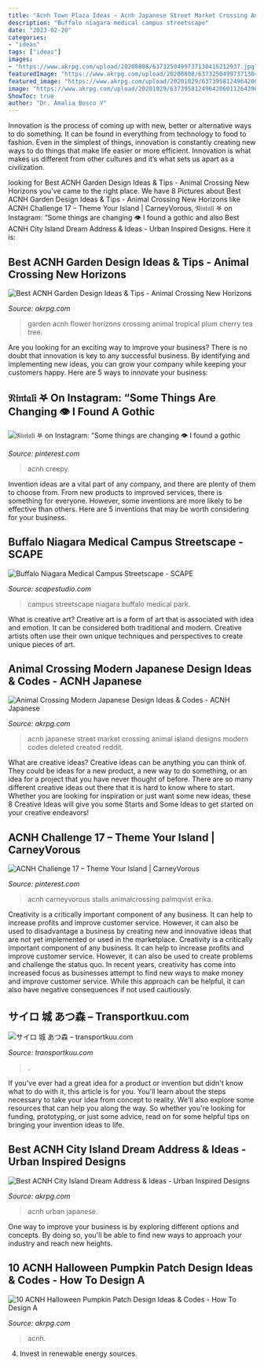 ```yaml
---
title: "Acnh Town Plaza Ideas ~ Acnh Japanese Street Market Crossing Animal Island Designs Modern Codes Deleted Created Reddit"
description: "Buffalo niagara medical campus streetscape"
date: "2023-02-20"
categories:
- "ideas"
tags: ["ideas"]
images:
- "https://www.akrpg.com/upload/20200808/6373250499737130416212937.jpg"
featuredImage: "https://www.akrpg.com/upload/20200808/6373250499737130416212937.jpg"
featured_image: "https://www.akrpg.com/upload/20201029/6373958124964206011264396.png"
image: "https://www.akrpg.com/upload/20201029/6373958124964206011264396.png"
ShowToc: true
author: "Dr. Amalia Bosco V"
---
```



Innovation is the process of coming up with new, better or alternative ways to do something. It can be found in everything from technology to food to fashion. Even in the simplest of things, innovation is constantly creating new ways to do things that make life easier or more efficient. Innovation is what makes us different from other cultures and it’s what sets us apart as a civilization.

	

		
looking for Best ACNH Garden Design Ideas &amp; Tips - Animal Crossing New Horizons you've came to the right place. We have 8 Pictures about Best ACNH Garden Design Ideas &amp; Tips - Animal Crossing New Horizons like ACNH Challenge 17 – Theme Your Island | CarneyVorous, 𝔑𝔦𝔫𝔱𝔞𝔩𝔦 𖤐 on Instagram: “Some things are changing 👁 I found a gothic and also Best ACNH City Island Dream Address &amp; Ideas - Urban Inspired Designs. Here it is:
		
    
## Best ACNH Garden Design Ideas &amp; Tips - Animal Crossing New Horizons

<img loading=lazy src="https://www.akrpg.com/upload/20200808/6373250499737130416212937.jpg" onerror="this.onerror=null;this.src='https://tse1.mm.bing.net/th?id=OIP.NbH0deJ5kkEze-BYAdXXfQHaEK&amp;pid=15.1';" alt="Best ACNH Garden Design Ideas &amp; Tips - Animal Crossing New Horizons">

_Source: akrpg.com_

>garden acnh flower horizons crossing animal tropical plum cherry tea tree. 

	

Are you looking for an exciting way to improve your business? There is no doubt that innovation is key to any successful business. By identifying and implementing new ideas, you can grow your company while keeping your customers happy. Here are 5 ways to innovate your business: 

    
## 𝔑𝔦𝔫𝔱𝔞𝔩𝔦 𖤐 On Instagram: “Some Things Are Changing 👁 I Found A Gothic

<img loading=lazy src="https://i.pinimg.com/736x/ce/c2/30/cec230033e87e7b3e92a44baec29ba95.jpg" onerror="this.onerror=null;this.src='https://tse4.mm.bing.net/th?id=OIP.qJJ5kPRD5NLPKCObJt-4GwHaE0&amp;pid=15.1';" alt="𝔑𝔦𝔫𝔱𝔞𝔩𝔦 𖤐 on Instagram: “Some things are changing 👁 I found a gothic">

_Source: pinterest.com_

>acnh creepy. 

	

Invention ideas are a vital part of any company, and there are plenty of them to choose from. From new products to improved services, there is something for everyone. However, some inventions are more likely to be effective than others. Here are 5 inventions that may be worth considering for your business.

    
## Buffalo Niagara Medical Campus Streetscape - SCAPE

<img loading=lazy src="https://www.scapestudio.com/wp-content/uploads/2016/07/160712_Scape-1265_WEB-400x600.jpg" onerror="this.onerror=null;this.src='https://tse1.mm.bing.net/th?id=OIP.ww4_Kt95QL4Hof_Pm3hBegHaLH&amp;pid=15.1';" alt="Buffalo Niagara Medical Campus Streetscape - SCAPE">

_Source: scapestudio.com_

>campus streetscape niagara buffalo medical park. 

	

What is creative art?
Creative art is a form of art that is associated with idea and emotion. It can be considered both traditional and modern. Creative artists often use their own unique techniques and perspectives to create unique pieces of art.

    
## Animal Crossing Modern Japanese Design Ideas &amp; Codes - ACNH Japanese

<img loading=lazy src="https://www.akrpg.com/upload/20210306/6375064649393819053345242.png" onerror="this.onerror=null;this.src='https://tse4.mm.bing.net/th?id=OIP.ATzUCv5GrnydXrdRNwtrJwHaEJ&amp;pid=15.1';" alt="Animal Crossing Modern Japanese Design Ideas &amp; Codes - ACNH Japanese">

_Source: akrpg.com_

>acnh japanese street market crossing animal island designs modern codes deleted created reddit. 

	

What are creative ideas?
Creative ideas can be anything you can think of. They could be ideas for a new product, a new way to do something, or an idea for a project that you have never thought of before. There are so many different creative ideas out there that it is hard to know where to start. Whether you are looking for inspiration or just want some new ideas, these 8 Creative Ideas will give you some Starts and Some Ideas to get started on your creative endeavors!

    
## ACNH Challenge 17 – Theme Your Island | CarneyVorous

<img loading=lazy src="https://i.pinimg.com/736x/0c/fe/8c/0cfe8c69c312c479bfa9ce752eecb0b2.jpg" onerror="this.onerror=null;this.src='https://tse4.mm.bing.net/th?id=OIP.NGbW78pGHvdzSRqGfXN-wQHaIB&amp;pid=15.1';" alt="ACNH Challenge 17 – Theme Your Island | CarneyVorous">

_Source: pinterest.com_

>acnh carneyvorous stalls animalcrossing palmqvist erika. 

	

Creativity is a critically important component of any business. It can help to increase profits and improve customer service. However, it can also be used to disadvantage a business by creating new and innovative ideas that are not yet implemented or used in the marketplace.
Creativity is a critically important component of any business. It can help to increase profits and improve customer service. However, it can also be used to create problems and challenge the status quo. In recent years, creativity has come into increased focus as businesses attempt to find new ways to make money and improve customer service. While this approach can be helpful, it can also have negative consequences if not used cautiously.

    
## サイロ 城 あつ森 – Transportkuu.com

<img loading=lazy src="https://i.pinimg.com/736x/f6/39/e4/f639e42bf141aee33d386662d659439c.jpg" onerror="this.onerror=null;this.src='https://tse2.mm.bing.net/th?id=OIP.fFKuBj3SeeB5RFAY-MFthQHaEK&amp;pid=15.1';" alt="サイロ 城 あつ森 – transportkuu.com">

_Source: transportkuu.com_

>. 

	

If you've ever had a great idea for a product or invention but didn't know what to do with it, this article is for you. You'll learn about the steps necessary to take your idea from concept to reality. We'll also explore some resources that can help you along the way. So whether you're looking for funding, prototyping, or just some advice, read on for some helpful tips on bringing your invention ideas to life.

    
## Best ACNH City Island Dream Address &amp; Ideas - Urban Inspired Designs

<img loading=lazy src="https://www.akrpg.com/upload/20210421/6375462396459429314154682.jpeg" onerror="this.onerror=null;this.src='https://tse4.mm.bing.net/th?id=OIP.oQ_79vxEEBc_gR0rZ63rpgHaEK&amp;pid=15.1';" alt="Best ACNH City Island Dream Address &amp; Ideas - Urban Inspired Designs">

_Source: akrpg.com_

>acnh urban japanese. 

	

One way to improve your business is by exploring different options and concepts. By doing so, you'll be able to find new ways to approach your industry and reach new heights.

    
## 10 ACNH Halloween Pumpkin Patch Design Ideas &amp; Codes - How To Design A

<img loading=lazy src="https://www.akrpg.com/upload/20201029/6373958124964206011264396.png" onerror="this.onerror=null;this.src='https://tse4.mm.bing.net/th?id=OIP.h9eiyOTFg3BVz1dK3WeLpAHaEK&amp;pid=15.1';" alt="10 ACNH Halloween Pumpkin Patch Design Ideas &amp; Codes - How To Design A">

_Source: akrpg.com_

>acnh. 

	

4. Invest in renewable energy sources. 

